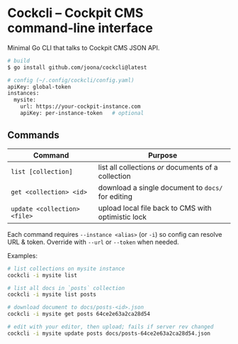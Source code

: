# Cockcli – Cockpit CMS command‑line interface

Minimal Go CLI that talks to Cockpit CMS JSON API.

```bash
# build
$ go install github.com/joona/cockcli@latest

# config (~/.config/cockcli/config.yaml)
apiKey: global‑token
instances:
  mysite:
    url: https://your-cockpit-instance.com
    apiKey: per‑instance‑token   # optional
```

## Commands

| Command                    | Purpose                                                 |
| -------------------------- | ------------------------------------------------------- |
| `list [collection]`        | list all collections *or* documents of a collection     |
| `get <collection> <id>`    | download a single document to `docs/` for editing       |
| `update <collection> <file>` | upload local file back to CMS with optimistic lock     |

Each command requires `--instance <alias>` (or `-i`) so config can resolve URL & token. Override with `--url` or `--token` when needed.

Examples:

```bash
# list collections on mysite instance
cockcli -i mysite list

# list all docs in `posts` collection
cockcli -i mysite list posts

# download document to docs/posts-<id>.json
cockcli -i mysite get posts 64ce2e63a2ca28d54

# edit with your editor, then upload; fails if server rev changed
cockcli -i mysite update posts docs/posts-64ce2e63a2ca28d54.json
```


